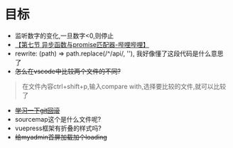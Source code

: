 # 目标
- 监听数字的变化,一旦数字<0,则停止
- [【第七节 异步函数与promise匹配器-哔哩哔哩】 ](https://b23.tv/gImkrOu)
- rewrite: (path) => path.replace(/^\/api/, ''), 我好像懂了这段代码是什么意思了
- ~~怎么在vscode中比较两个文件的不同?~~
> 在文件內容ctrl+shift+p,输入compare with,选择要比较的文件,就可以比较了
- ~~[学习一下git回滚](https://deepinout.com/git/git-questions/463_git_rolling_back_in_git.html)~~
- sourcemap这个是什么文件呢?
- vuepress框架有折叠的样式吗?
- ~~给myadmin首屏加载加个loading~~